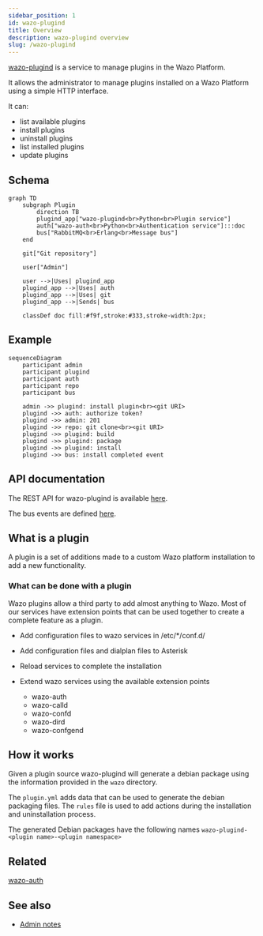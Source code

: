 ```yaml
---
sidebar_position: 1
id: wazo-plugind
title: Overview
description: wazo-plugind overview
slug: /wazo-plugind
---
```


[wazo-plugind](https://github.com/wazo-platform/wazo-plugind) is a service to manage plugins in the Wazo Platform.

It allows the administrator to manage plugins installed on a Wazo Platform using a simple HTTP interface.

It can:

- list available plugins
- install plugins
- uninstall plugins
- list installed plugins
- update plugins

## Schema

```mermaid
graph TD
    subgraph Plugin
        direction TB
        plugind_app["wazo-plugind<br>Python<br>Plugin service"]
        auth["wazo-auth<br>Python<br>Authentication service"]:::doc
        bus["RabbitMQ<br>Erlang<br>Message bus"]
    end

    git["Git repository"]

    user["Admin"]

    user -->|Uses| plugind_app
    plugind_app -->|Uses| auth
    plugind_app -->|Uses| git
    plugind_app -->|Sends| bus

    classDef doc fill:#f9f,stroke:#333,stroke-width:2px;
```

## Example

```mermaid
sequenceDiagram
    participant admin
    participant plugind
    participant auth
    participant repo
    participant bus

    admin ->> plugind: install plugin<br><git URI>
    plugind ->> auth: authorize token?
    plugind ->> admin: 201
    plugind ->> repo: git clone<br><git URI>
    plugind ->> plugind: build
    plugind ->> plugind: package
    plugind ->> plugind: install
    plugind ->> bus: install completed event
```

## API documentation

The REST API for wazo-plugind is available [here](../api/plugins.html).

The bus events are defined [here](https://github.com/wazo-platform/wazo-bus/blob/master/wazo_bus/resources/plugins/events.py).

## What is a plugin

A plugin is a set of additions made to a custom Wazo platform installation to add a new functionality.

### What can be done with a plugin

Wazo plugins allow a third party to add almost anything to Wazo. Most of our services have extension points that can be used together to create a complete feature as a plugin.

- Add configuration files to wazo services in /etc/\*/conf.d/
- Add configuration files and dialplan files to Asterisk
- Reload services to complete the installation
- Extend wazo services using the available extension points

  - wazo-auth
  - wazo-calld
  - wazo-confd
  - wazo-dird
  - wazo-confgend

## How it works

Given a plugin source wazo-plugind will generate a debian package using the information provided in the `wazo` directory.

The `plugin.yml` adds data that can be used to generate the debian packaging files.
The `rules` file is used to add actions during the installation and uninstallation process.

The generated Debian packages have the following names `wazo-plugind-<plugin name>-<plugin namespace>`

## Related

[wazo-auth](authentication.html)

## See also

- [Admin notes](plugins-admin.html)

